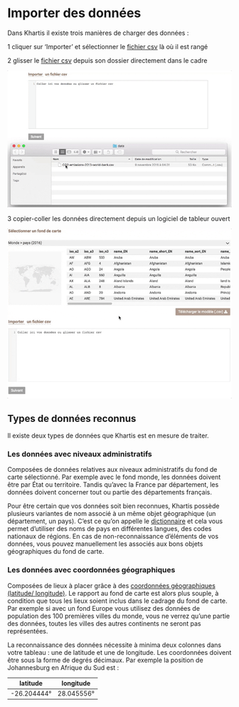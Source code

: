 # Importer des données

Dans Khartis il existe trois manières de charger des données :

1 cliquer sur ‘Importer’ et sélectionner le [fichier csv](../definitions#fichier-csv) là où il est rangé

2 glisser le [fichier csv](../definitions#fichier-csv) depuis son dossier directement dans le cadre

![upload drag-drop](./assets/upload-drag-drop.gif)

3 copier-coller les données directement depuis un logiciel de tableur ouvert

![upload paste](./assets/02_02-paste-data.gif)

## Types de données reconnus

Il existe deux types de données que Khartis est en mesure de traiter.

### Les données avec niveaux administratifs

Composées de données relatives aux niveaux administratifs du fond de carte sélectionné. Par exemple avec le fond monde, les données doivent être par État ou territoire. Tandis qu’avec la France par département, les données doivent concerner tout ou partie des départements français.

Pour être certain que vos données soit bien reconnues, Khartis possède plusieurs variantes de nom associé à un même objet géographique (un département, un pays). C’est ce qu’on appelle le [dictionnaire](../definitions#dictionnaire-dun-fond-de-carte) et cela vous permet d’utiliser des noms de pays en différentes langues, des codes nationaux de régions. En cas de non-reconnaissance d’éléments de vos données, vous pouvez manuellement les associés aux bons objets géographiques du fond de carte.

### Les données avec coordonnées géographiques

Composées de lieux à placer grâce à des [coordonnées géographiques (latitude/ longitude)](../definitions#latlong-coordonnees-geographiques). Le rapport au fond de carte est alors plus souple, à condition que tous les lieux soient inclus dans le cadrage du fond de carte. Par exemple si avec un fond Europe vous utilisez des données de population des 100 premières villes du monde, vous ne verrez qu’une partie des données, toutes les villes des autres continents ne seront pas représentées.

La reconnaissance des données nécessite à minima deux colonnes dans votre tableau : une de latitude et une de longitude. Les coordonnées doivent être sous la forme de degrés décimaux. Par exemple la position de Johannesburg en Afrique du Sud est :

| latitude    | longitude  |
|-------------|------------|
| -26.204444° | 28.045556° |
